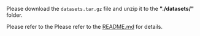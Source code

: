 Please download the `datasets.tar.gz` file and unzip it to the **"./datasets/"** folder.

Please refer to the Please refer to the [README.md](../README.md) for details.